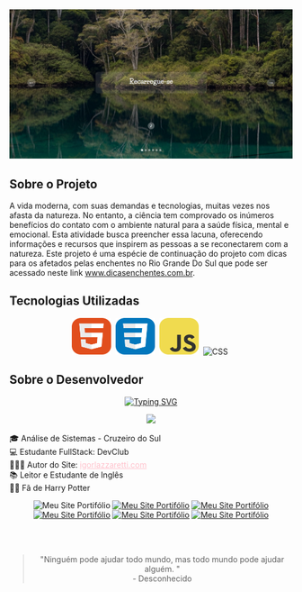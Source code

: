 ##

<div align="center">
   <img width="810" src="./assets/readme-image.png">
</div>

## Sobre o Projeto

A vida moderna, com suas demandas e tecnologias, muitas vezes nos afasta da natureza. No entanto, a ciência tem comprovado os inúmeros benefícios do contato com o ambiente natural para a saúde física, mental e emocional. Esta atividade busca preencher essa lacuna, oferecendo informações e recursos que inspirem as pessoas a se reconectarem com a natureza.
Este projeto é uma espécie de continuação do projeto com dicas para os afetados pelas enchentes no Rio Grande Do Sul que pode ser acessado neste link www.dicasenchentes.com.br.

## Tecnologias Utilizadas

<div align="center">
  <img src="https://github.com/tandpfun/skill-icons/raw/main/icons/HTML.svg" title="HTML" alt="HTML" width="70" height="65"/>&nbsp;
  <img src="https://github.com/tandpfun/skill-icons/raw/main/icons/CSS.svg" title="CSS" alt="CSS" width="70" height="65"/>&nbsp;
  <img src="https://raw.githubusercontent.com/tandpfun/skill-icons/65dea6c4eaca7da319e552c09f4cf5a9a8dab2c8/icons/JavaScript.svg" title="JS" alt="JS" width="70" height="65"/>&nbsp;
  <img src="https://uxwing.com/wp-content/themes/uxwing/download/brands-and-social-media/claude-ai-icon.png" title="CSS" alt="CSS" width="70" height="65"/>&nbsp;
</div>


## Sobre o Desenvolvedor
<div align="center">

[![Typing SVG](https://readme-typing-svg.herokuapp.com?font=Poppins&weight=600&size=30&duration=3000&pause=700&color=8051d6&center=true&vCenter=true&random=false&width=490&height=55&lines=Ol%C3%A1!+%F0%9F%99%8B%E2%80%8D%E2%99%82%EF%B8%8F+Meu+nome+%C3%A9+Igor;Hello!+%F0%9F%91%8B+My+name+is+Igor)](https://git.io/typing-svg)

<img src="https://igorlazzaretti.com/assets/img/perfil3.webp" width="190">

</div>

🎓 Análise de Sistemas - Cruzeiro do Sul <br>
💻 Estudante FullStack: DevClub <br>
👩🏻‍💻 Autor do Site: <a href="https://igorlazzaretti.com/" style="color:pink">igorlazzaretti.com</a> <br>
📚 Leitor e Estudante de Inglês <br>
🧙‍♂️ Fã de Harry Potter  <br>

<div align="center" >
<img src="https://img.shields.io/badge/website-000000?style=for-the-badge&logo=About.me&logoColor=white" title="Meu Site Portifólio" alt="Meu Site Portifólio" width="110" height="27"/>
<a href="https://www.linkedin.com/in/igorlazzaretti/"><img src="https://img.shields.io/badge/LinkedIn-0077B5?style=for-the-badge&logo=linkedin&logoColor=white" title="Meu Site Portifólio" alt="Meu Site Portifólio" width="110" height="26"/></a>
<a href="https://www.instagram.com/dev.igorlzzrtt/"><img src="https://img.shields.io/badge/Instagram-E4405F?style=for-the-badge&logo=instagram&logoColor=white" title="Meu Site Portifólio" alt="Meu Site Portifólio" width="110" height="25"/></a>
<a href="https://api.whatsapp.com/send/?phone=5554999489840&text&type=phone_number&app_absent=0"><img src="https://img.shields.io/badge/WhatsApp-25D366?style=for-the-badge&logo=whatsapp&logoColor=white" title="Meu Site Portifólio" alt="Meu Site Portifólio" width="110" height="26"/></a>
<a href="https://www.youtube.com/@idLazzaretti/streams"><img src="https://img.shields.io/badge/YouTube-FF0000?style=for-the-badge&logo=youtube&logoColor=white" title="Meu Site Portifólio" alt="Meu Site Portifólio" width="110" height="26"/></a>
<a href="https://linktr.ee/dev.igorlzzrtt"><img src="https://img.shields.io/badge/linktree-39E09B?style=for-the-badge&logo=linktree&logoColor=white" title="Meu Site Portifólio" alt="Meu Site Portifólio" width="110" height="26"/></a>


</div>

<!-- ## Sobre o Público Alvo
<div align="center">

<img src="./assets/readme/MVictoria.png" width="190">
<p>Rodolfo</p>

</div>


🎨 Designer na <a href="https://www.instagram.com/digital.yourway" style="color:white">Yourway Digital</a><br>
📚 Leitora<br>
🖼️ Portfólio: <a href="https://www.behance.net/victoriahennika" style="color:white">Behance</a>




##  -->

<br> <br>

<div align="center">

> "Ninguém pode ajudar todo mundo, mas todo mundo pode ajudar alguém. " <br> - Desconhecido

</div>